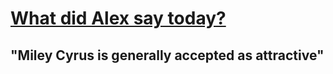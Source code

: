 [What did Alex say today?](http://www.whatdidalexsaytoday.com)
=============

## "Miley Cyrus is generally accepted as attractive"
